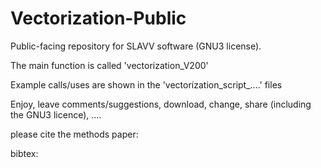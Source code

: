 # Vectorization-Public
Public-facing repository for SLAVV software (GNU3 license).

The main function is called 'vectorization_V200'

Example calls/uses are shown in the 'vectorization_script_....' files

Enjoy, leave comments/suggestions, download, change, share (including the GNU3 licence), ....

please cite the methods paper:

bibtex:

